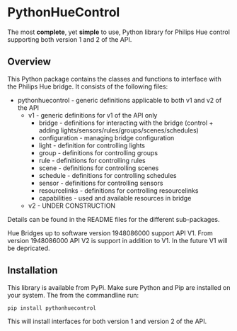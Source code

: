 # PythonHueControl
The most **complete**, yet **simple** to use, Python library for Philips Hue control supporting both version 1 and 2 of the API.

## Overview
This Python package contains the classes and functions to interface with the Philips Hue bridge. It consists of the following files:
* pythonhuecontrol - generic definitions applicable to both v1 and v2 of the API
    * v1 - generic definitions for v1 of the API only
      * bridge - definitions for interacting with the bridge (control + adding lights/sensors/rules/groups/scenes/schedules)
      * configuration - managing bridge configuration
      * light - definition for controlling lights
      * group - definitions for controlling groups
      * rule - definitions for controlling rules
      * scene - definitions for controlling scenes
      * schedule - definitions for controlling schedules
      * sensor - definitions for controlling sensors
      * resourcelinks - definitions for controlling resourcelinks
      * capabilities - used and available resources in bridge
    * v2 - UNDER CONSTRUCTION

Details can be found in the README files for the different sub-packages.  

Hue Bridges up to software version 1948086000 support API V1. From version 1948086000 API V2 is support in addition to V1. In the future V1 will be depricated.

## Installation
This library is available from PyPi. Make sure Python and Pip are installed on your system. The from the commandline run:
```
pip install pythonhuecontrol
```
This will install interfaces for both version 1 and version 2 of the API.
